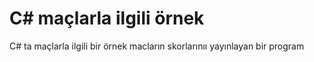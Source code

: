 # C# maçlarla ilgili örnek 
C# ta maçlarla ilgili bir örnek
macların skorlarınıı yayınlayan bir program

